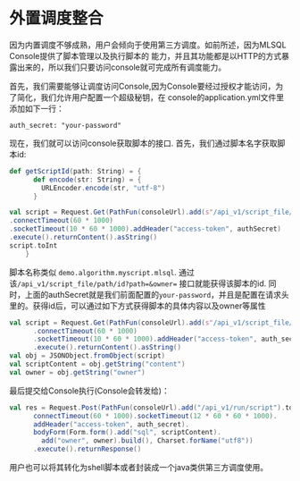 # 外置调度整合

因为内置调度不够成熟，用户会倾向于使用第三方调度。如前所述，因为MLSQL Console提供了脚本管理以及执行脚本的
能力，并且其功能都是以HTTP的方式暴露出来的，所以我们只要访问console就可完成所有调度能力。


首先，我们需要能够让调度访问Console,因为Console要经过授权才能访问，为了简化，我们允许用户配置一个超级秘钥，在
console的application.yml文件里添加如下一行：

```
auth_secret: "your-password"
```

现在，我们就可以访问console获取脚本的接口. 首先，我们通过脚本名字获取脚本id:

```scala
def getScriptId(path: String) = {
      def encode(str: String) = {
        URLEncoder.encode(str, "utf-8")
      }

val script = Request.Get(PathFun(consoleUrl).add(s"/api_v1/script_file/path/id?path=${encode(path)}&owner=${encode(context.owner)}").toPath)
.connectTimeout(60 * 1000)
.socketTimeout(10 * 60 * 1000).addHeader("access-token", authSecret)
.execute().returnContent().asString()
script.toInt
    }
```

脚本名称类似 `demo.algorithm.myscript.mlsql`. 通过该`/api_v1/script_file/path/id?path=&owner=` 接口就能获得该脚本的id.
同时，上面的authSecret就是我们前面配置的`your-password`，并且是配置在请求头里的。获得id后，可以通过如下方式获得脚本的具体内容以及owner等属性

```scala
val script = Request.Get(PathFun(consoleUrl).add(s"/api_v1/script_file/get?id=${job.id}").toPath)
      .connectTimeout(60 * 1000)
      .socketTimeout(10 * 60 * 1000).addHeader("access-token", auth_secret)
      .execute().returnContent().asString()
val obj = JSONObject.fromObject(script)  
val scriptContent = obj.getString("content")
val owner = obj.getString("owner")

```

最后提交给Console执行(Console会转发给)：

```scala
val res = Request.Post(PathFun(consoleUrl).add("/api_v1/run/script").toPath).
      connectTimeout(60 * 1000).socketTimeout(12 * 60 * 60 * 1000).
      addHeader("access-token", auth_secret).
      bodyForm(Form.form().add("sql", scriptContent).
        add("owner", owner).build(), Charset.forName("utf8"))
      .execute().returnResponse()
```


用户也可以将其转化为shell脚本或者封装成一个java类供第三方调度使用。
